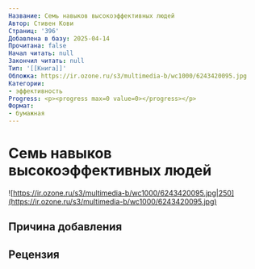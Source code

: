 ```yaml
---
Название: Семь навыков высокоэффективных людей
Автор: Стивен Кови
Страниц: '396'
Добавлена в базу: 2025-04-14
Прочитана: false
Начал читать: null
Закончил читать: null
Тип: '[[Книга]]'
Обложка: https://ir.ozone.ru/s3/multimedia-b/wc1000/6243420095.jpg
Категории:
- эффективность
Progress: <p><progress max=0 value=0></progress></p>
Формат:
- бумажная
---
```

# Семь навыков высокоэффективных людей

![https://ir.ozone.ru/s3/multimedia-b/wc1000/6243420095.jpg|250](https://ir.ozone.ru/s3/multimedia-b/wc1000/6243420095.jpg)

## Причина добавления


## Рецензия